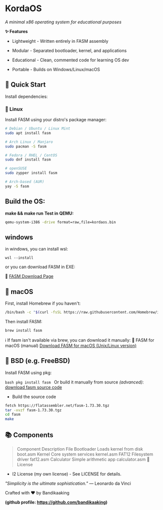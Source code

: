 # KordaOS
_A minimal x86 operating system for educational purposes_

**✨ Features**
- Lightweight - Written entirely in FASM assembly

- Modular - Separated bootloader, kernel, and applications

- Educational - Clean, commented code for learning OS dev

- Portable - Builds on Windows/Linux/macOS


## 🚀 Quick Start
Install dependencies:

### 🐧 Linux

Install FASM using your distro's package manager:

```bash
# Debian / Ubuntu / Linux Mint
sudo apt install fasm
```
```bash
# Arch Linux / Manjaro
sudo pacman -S fasm
```
```bash
# Fedora / RHEL / CentOS
sudo dnf install fasm
```
```bash
# openSUSE
sudo zypper install fasm
```
```bash
# Arch-based (AUR)
yay -S fasm
```
## Build the OS:

**make && make run**
**Test in QEMU:**

```bash
qemu-system-i386 -drive format=raw,file=kordaos.bin
```

## windows

in windows, you can install wsl:

```terminal
wsl --install
```

or you can download FASM in EXE:


📎 [FASM Download Page](https://flatassembler.net/download.php)

## 🍎 macOS
First, install Homebrew if you haven't:
```bash
/bin/bash -c "$(curl -fsSL https://raw.githubusercontent.com/Homebrew/install/HEAD/install.sh)"
```
Then install FASM:

```bash
brew install fasm
```
ℹ️ If fasm isn't available via brew, you can download it manually:
📎 FASM for macOS (manual)
[Download FASM for macOS (Unix/Linux version)](https://flatassembler.net/fasm-1.73.30.tgz)


## 🐚 BSD (e.g. FreeBSD)
Install FASM using pkg:

``bash
pkg install fasm
``
Or build it manually from source *(advanced)*:
[download fasm source code](https://flatassembler.net/fasm-1.73.30.tgz)

- Build the source code
```bash
fetch https://flatassembler.net/fasm-1.73.30.tgz
tar -xvzf fasm-1.73.30.tgz
cd fasm
make
```

## 📚 Components
>Component	Description	File
>Bootloader	Loads kernel from disk	boot.asm
>Kernel	Core system services	kernel.asm
>FAT12	Filesystem driver	fat12.asm
>Calculator	Simple arithmetic app	calculator.asm
>📜 License
- I2 License (my own license) - See LICENSE for details.

*"Simplicity is the ultimate sophistication."*
— Leonardo da Vinci

Crafted with ♥ by Bandikaaking

**(github profile: https://github.com/bandikaaking)**
